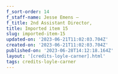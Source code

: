 ```yaml
---
f_sort-order: 14
f_staff-name: Jesse Emens –
f_title: 2nd Assistant Director,
title: Imported item 15
slug: imported-item-15
updated-on: '2023-06-21T11:02:03.704Z'
created-on: '2023-06-21T11:02:03.704Z'
published-on: '2023-06-28T14:12:18.164Z'
layout: '[credits-loyle-carner].html'
tags: credits-loyle-carner
---
```



